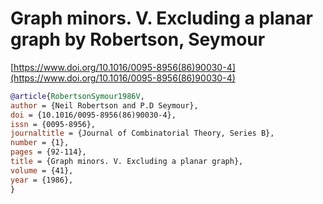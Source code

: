 # Graph minors. V. Excluding a planar graph by Robertson, Seymour

[https://www.doi.org/10.1016/0095-8956(86)90030-4](https://www.doi.org/10.1016/0095-8956(86)90030-4)

```bibtex
@article{RobertsonSymour1986V,
author = {Neil Robertson and P.D Seymour},
doi = {10.1016/0095-8956(86)90030-4},
issn = {0095-8956},
journaltitle = {Journal of Combinatorial Theory, Series B},
number = {1},
pages = {92-114},
title = {Graph minors. V. Excluding a planar graph},
volume = {41},
year = {1986},
}
```